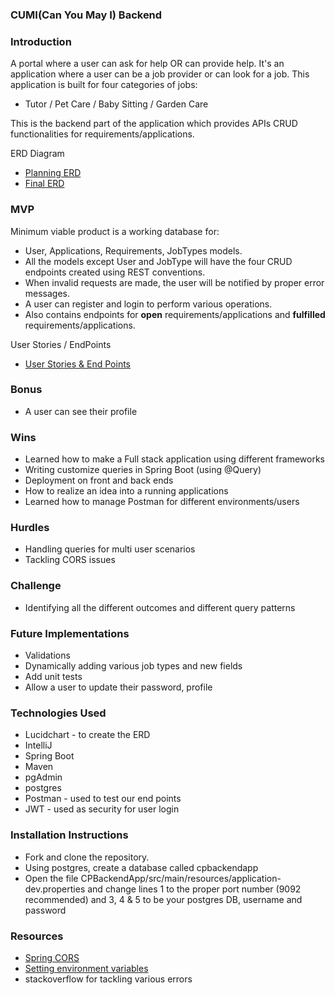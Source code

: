 ###      CUMI(Can You May I) Backend

### Introduction

A portal where a user can ask for help OR can provide help.
It's an application where a user can be a job provider or can look for a job. This application is built for four 
categories of jobs:
- Tutor / Pet Care / Baby Sitting / Garden Care

This is the backend part of the application which provides APIs CRUD functionalities for requirements/applications.

ERD Diagram
- [Planning ERD](planning/ERD.md)
- [Final ERD](planning/ERD.md)


### MVP

Minimum viable product is a working database for:

- User, Applications, Requirements, JobTypes models.
- All the models except User and JobType will have the four CRUD endpoints created using REST conventions.
- When invalid requests are made, the user will be notified by proper error messages.
- A user can register and login to perform various operations.
- Also contains endpoints for **open** requirements/applications and **fulfilled** requirements/applications.
 
User Stories / EndPoints
- [User Stories & End Points](/planning/User%20Stories%20&%20EndPoints.md)

### Bonus
- A user can see their profile

### Wins
- Learned how to make a Full stack application using different frameworks
- Writing customize queries in Spring Boot (using @Query)
- Deployment on front and back ends
- How to realize an idea into a running applications
- Learned how to manage Postman for different environments/users

### Hurdles
- Handling queries for multi user scenarios
- Tackling CORS issues

### Challenge
- Identifying all the different outcomes and different query patterns

### Future Implementations
- Validations
- Dynamically adding various job types and new fields
- Add unit tests
- Allow a user to update their password, profile

### Technologies Used
- Lucidchart - to create the ERD
- IntelliJ
- Spring Boot
- Maven
- pgAdmin
- postgres
- Postman - used to test our end points
- JWT - used as security for user login

### Installation Instructions

- Fork and clone the repository.
- Using postgres, create a database called cpbackendapp
- Open the file CPBackendApp/src/main/resources/application-dev.properties and change lines 1 to the
  proper port number (9092 recommended) and 3, 4 & 5 to be your postgres DB, username and password

### Resources
- [Spring CORS](https://www.baeldung.com/spring-cors)
- [Setting environment variables](https://stackoverflow.com/questions/35531661/using-env-variable-in-spring-boots-application-properties)
- stackoverflow for tackling various errors


